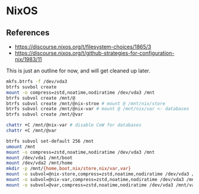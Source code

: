 # NixOS

## References

-   https://discourse.nixos.org/t/filesystem-choices/1865/3
-   https://discourse.nixos.org/t/github-strategies-for-configuration-nix/1983/11

This is just an outline for now, and will get cleaned up later.

```sh
mkfs.btrfs -f /dev/vda3
btrfs suvbol create
mount -o compress=zstd,noatime,nodiratime /dev/vda3 /mnt
btrfs subvol create /mnt/@
btrfs subvol create /mnt/@nix-stroe # mount @ /mnt/nix/store
btrfs subvol create /mnt/@nix-var # mount @ /mnt/nix/var <- databases
btrfs subvol create /mnt/@var

chattr +C /mnt/@nix-var # disable CoW for databases
chattr +C /mnt/@var

btrfs subvol set-default 256 /mnt
umount /mnt
mount -o compress=zstd,noatime,nodiratime /dev/vda3 /mnt
mount /dev/vda1 /mnt/boot
mount /dev/vda2 /mnt/home
mkdir -p /mnt/{home,boot,nix/store,nix/var,var}
mount -o subvol=@nix-store,compress=zstd,noatime,nodiratime /dev/vda3 /mnt/nix/store
mount -o subvol=@nix-var,compress=zstd,noatime,nodiratime /dev/vda3 /mnt/nix/var
mount -o subvol=@var,compress=zstd,noatime,nodiratime /dev/vda3 /mnt/var
```
